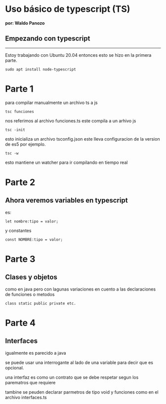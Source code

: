 # Uso básico de typescript **(TS)**
#### por: Waldo Panozo

## Empezando con typescript
----

Estoy trabajando con Ubuntu 20.04 entonces esto se hizo en la primera parte.

    sudo apt install node-typescript

# Parte 1

para compilar manualmente un archivo ts a js


    tsc funciones 


nos referimos al archivo funciones.ts
este compila  a un arhivo js


    tsc -init


esto inicializa un archivo tsconfig.json este lleva configuracion de la version de es5 por ejemplo.


    tsc -w

esto mantiene un watcher para ir compilando en tiempo real

# Parte 2

## **Ahora veremos variables en typescript**

es:

    let nombre:tipo = valor;


y constantes

    const NOMBRE:tipo = valor;

# Parte 3

## **Clases  y objetos**


como en java pero con lagunas variaciones en cuento a las declaraciones de funciones o metodos

    class static public private etc.

# Parte 4

## **Interfaces**

igualmente es parecido a java

se puede usar una interrogante al lado de una variable para decir que es opcional.


una interfaz es como un contrato que se debe respetar segun los parematros que requiere

tambine se peuden declarar parmetros de tipo void y funciones como en el archivo interfaces.ts